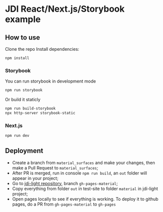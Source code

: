 # JDI React/Next.js/Storybook example

## How to use

Clone the repo
Install dependencies:

```sh
npm install
```

### Storybook

You can run storybook in development mode

```sh
npm run storybook
```

Or build it staticly

```sh
npm run build-storybook
npx http-server storybook-static
```

### Next.js

```sh
npm run dev
```


## Deployment

- Create a branch from `material_surfaces` and make your changes, then make a Pull Request to `material_surfaces`;
- After PR is merged, run in console `npm run build`, an `out` folder will appear in your project;
- Go to [jdi-light repository](https://github.com/jdi-testing/jdi-light/tree/gh-pages-material), branch `gh-pages-material`;
- Copy everything from folder `out` in test-site to folder `material` in jdi-light project;
- Open pages locally to see if everything is working. To deploy it to github pages, do a PR from `gh-pages-material` to `gh-pages`
